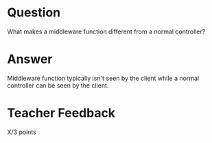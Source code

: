 # Question

What makes a middleware function different from a normal controller?

# Answer

Middleware function typically isn't seen by the client while a normal controller can be seen by the client.

# Teacher Feedback

X/3 points